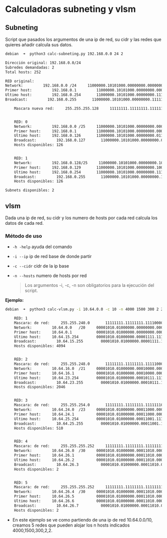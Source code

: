# Calculadoras subneting y vlsm

## Subneting

Script que pasados los argumentos de una ip de red, su cidr y las redes que quieres añadir calcula sus datos.  

```bash
debian  ➜  python3 calc-subneting.py 192.168.0.0 24 2                  

Dirección original: 192.168.0.0/24
Subredes demandadas: 2
Total hosts: 252

RED original: 
Network:         192.168.0.0 /24     11000000.10101000.00000000.00000000 
Primer host:         192.168.0.1         11000000.10101000.00000000.00000001
Ultimo host:         192.168.0.254       11000000.10101000.00000000.11111110
Broadcast:         192.168.0.255       11000000.10101000.00000000.11111111

    Mascara nueva red:     255.255.255.128     11111111.11111111.11111111.10000000


    RED: 0
    Network:         192.168.0.0 /25     11000000.10101000.00000000.00000000 
    Primer host:     192.168.0.1         11000000.10101000.00000000.00000001
    Ultimo host:     192.168.0.126       11000000.10101000.00000000.01111110
    Broadcast:         192.168.0.127       11000000.10101000.00000000.01111111
    Hosts disponibles: 126


    RED: 1
    Network:         192.168.0.128/25     11000000.10101000.00000000.10000000 
    Primer host:     192.168.0.129       11000000.10101000.00000000.10000001
    Ultimo host:     192.168.0.254       11000000.10101000.00000000.11111110
    Broadcast:         192.168.0.255       11000000.10101000.00000000.11111111
    Hosts disponibles: 126

Subnets disponibles: 2
```

## vlsm

Dada una ip de red, su cidr y los numero de hosts por cada red calcula los datos de cada red.  

### Método de uso

- `-h -help` ayuda del comando
- `-i --ip`  ip de red base de donde partir
- `-c --cidr` cidr de la ip base 
- `-n --hosts` numero de hosts por red

  > Los argumentos -i, -c, -n son obligatorios para la ejecución del script.  

**Ejemplo:**  

```bash
debian  ➜  python3 calc-vlsm.py -i 10.64.0.0 -c 10 -n 4000 1500 300 2 2  

    RED: 1
    Mascara: de red:     255.255.240.0       11111111.11111111.11110000.00000000  
    Network:         10.64.0.0   /20     00001010.01000000.00000000.00000000 
    Primer host:     10.64.0.1           00001010.01000000.00000000.00000001
    Ultimo host:     10.64.15.254        00001010.01000000.00001111.11111110
    Broadcast:         10.64.15.255        00001010.01000000.00001111.11111111
    Hosts disponibles: 4094


    RED: 2
    Mascara: de red:     255.255.248.0       11111111.11111111.11111000.00000000  
    Network:         10.64.16.0  /21     00001010.01000000.00010000.00000000 
    Primer host:     10.64.16.1          00001010.01000000.00010000.00000001
    Ultimo host:     10.64.23.254        00001010.01000000.00010111.11111110
    Broadcast:         10.64.23.255        00001010.01000000.00010111.11111111
    Hosts disponibles: 2046


    RED: 3
    Mascara: de red:     255.255.254.0       11111111.11111111.11111110.00000000  
    Network:         10.64.24.0  /23     00001010.01000000.00011000.00000000 
    Primer host:     10.64.24.1          00001010.01000000.00011000.00000001
    Ultimo host:     10.64.25.254        00001010.01000000.00011001.11111110
    Broadcast:         10.64.25.255        00001010.01000000.00011001.11111111
    Hosts disponibles: 510


    RED: 4
    Mascara: de red:     255.255.255.252     11111111.11111111.11111111.11111100  
    Network:         10.64.26.0  /30     00001010.01000000.00011010.00000000 
    Primer host:     10.64.26.1          00001010.01000000.00011010.00000001
    Ultimo host:     10.64.26.2          00001010.01000000.00011010.00000010
    Broadcast:         10.64.26.3          00001010.01000000.00011010.00000011
    Hosts disponibles: 2


    RED: 5
    Mascara: de red:     255.255.255.252     11111111.11111111.11111111.11111100  
    Network:         10.64.26.4  /30     00001010.01000000.00011010.00000100 
    Primer host:     10.64.26.5          00001010.01000000.00011010.00000101
    Ultimo host:     10.64.26.6          00001010.01000000.00011010.00000110
    Broadcast:         10.64.26.7          00001010.01000000.00011010.00000111
    Hosts disponibles: 2
```

- En este ejemplo se ve como partiendo de una ip de red 10.64.0.0/10, creamos 5 redes que pueden alojar los n hosts indicados 4000,1500,300,2,2.
